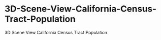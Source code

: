 # 3D-Scene-View-California-Census-Tract-Population
3D Scene View California Census Tract Population
